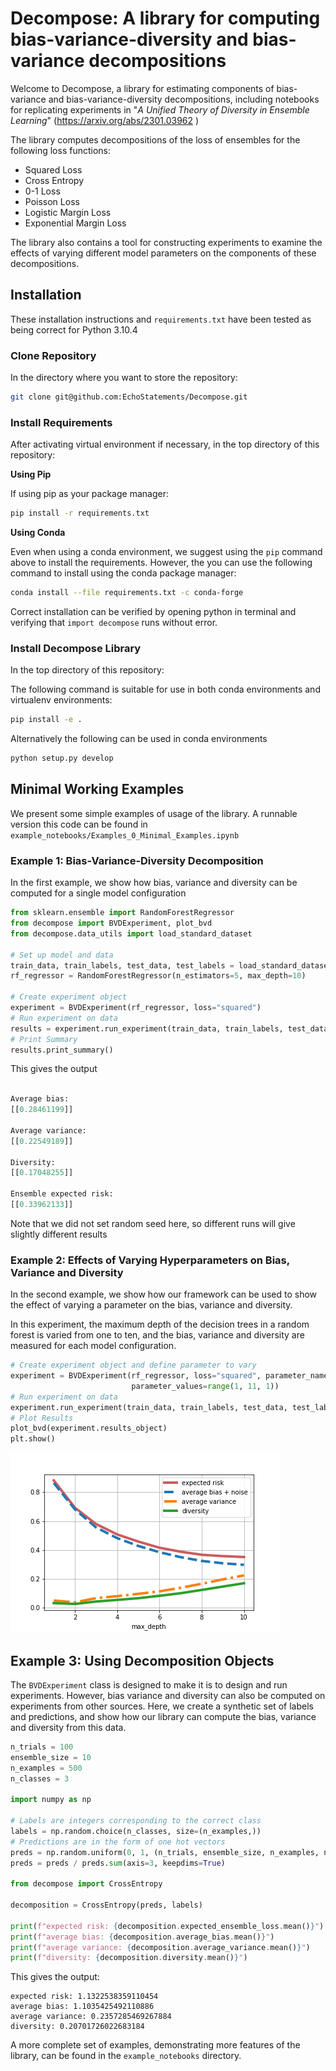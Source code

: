 # Decompose: A library for computing bias-variance-diversity and bias-variance decompositions

Welcome to Decompose, a library for estimating components of bias-variance and bias-variance-diversity decompositions, including notebooks for replicating experiments in "_A Unified Theory of Diversity in Ensemble Learning_" (https://arxiv.org/abs/2301.03962 )

The library computes decompositions of the loss of ensembles for the following loss functions:
- Squared Loss
- Cross Entropy
- 0-1 Loss
- Poisson Loss
- Logistic Margin Loss
- Exponential Margin Loss

The library also contains a tool for constructing experiments to examine the effects of varying different model parameters
on the components of these decompositions. 

## Installation
These installation instructions and `requirements.txt` have been tested as being correct for Python 3.10.4

### Clone Repository
In the directory where you want to store the repository:
```bash
git clone git@github.com:EchoStatements/Decompose.git 
```

### Install Requirements

After activating virtual environment if necessary, in the top directory of this repository:

**Using Pip**

If using pip as your package manager:

```bash
pip install -r requirements.txt
```

**Using Conda**

Even when using a conda environment, we suggest using the `pip` command above to install the requirements. However, the you can use the following command to install using the conda package manager:

```bash
conda install --file requirements.txt -c conda-forge
```

Correct installation can be verified by opening python in terminal and verifying that `import decompose` runs without error. 

### Install Decompose Library

In the top directory of this repository:

The following command is suitable for use in both conda environments and virtualenv environments:
```bash
pip install -e .
```

Alternatively the following can be used in conda environments

```bash
python setup.py develop
```

## Minimal Working Examples

We present some simple examples of usage of the library. A runnable version this code
can be found in `example_notebooks/Examples_0_Minimal_Examples.ipynb`

### Example 1: Bias-Variance-Diversity Decomposition
In the first example, we show how bias, variance and diversity can be computed for a single model configuration

```python
from sklearn.ensemble import RandomForestRegressor
from decompose import BVDExperiment, plot_bvd
from decompose.data_utils import load_standard_dataset

# Set up model and data
train_data, train_labels, test_data, test_labels = load_standard_dataset("california", 0.5, normalize_data=True)
rf_regressor = RandomForestRegressor(n_estimators=5, max_depth=10)

# Create experiment object
experiment = BVDExperiment(rf_regressor, loss="squared")
# Run experiment on data
results = experiment.run_experiment(train_data, train_labels, test_data, test_labels)
# Print Summary
results.print_summary()

```

This gives the output
```python

Average bias:
[[0.28461199]]

Average variance:
[[0.22549189]]

Diversity:
[[0.17048255]]

Ensemble expected risk:
[[0.33962133]]
```

Note that we did not set random seed here, so different runs will give slightly different results

### Example 2: Effects of Varying Hyperparameters on Bias, Variance and Diversity

In the second example, we show how our framework can be used to show the effect of 
varying a parameter on the bias, variance and diversity.

In this experiment, the maximum depth of the decision trees in a random forest is varied from one to ten, and the bias,
variance and diversity are measured for each model configuration.

```python
# Create experiment object and define parameter to vary
experiment = BVDExperiment(rf_regressor, loss="squared", parameter_name="max_depth",
                           parameter_values=range(1, 11, 1))
# Run experiment on data
experiment.run_experiment(train_data, train_labels, test_data, test_labels)
# Plot Results
plot_bvd(experiment.results_object)
plt.show()
```

![image](example_notebooks/images/minimal_example.png)

## Example 3: Using Decomposition Objects

The `BVDExperiment` class is designed to make it is to design and run experiments. 
However, bias variance and diversity can also be computed on experiments from other sources.
Here, we create a synthetic set of labels and predictions, and show how our library can compute  the bias, variance and diversity from this data.

```python
n_trials = 100
ensemble_size = 10
n_examples = 500
n_classes = 3

import numpy as np

# Labels are integers corresponding to the correct class
labels = np.random.choice(n_classes, size=(n_examples,))
# Predictions are in the form of one hot vectors
preds = np.random.uniform(0, 1, (n_trials, ensemble_size, n_examples, n_classes))
preds = preds / preds.sum(axis=3, keepdims=True)

from decompose import CrossEntropy

decomposition = CrossEntropy(preds, labels)

print(f"expected risk: {decomposition.expected_ensemble_loss.mean()}")
print(f"average bias: {decomposition.average_bias.mean()}")
print(f"average variance: {decomposition.average_variance.mean()}")
print(f"diversity: {decomposition.diversity.mean()}")

```
This gives the output:
```
expected risk: 1.1322538359110454
average bias: 1.1035425492110886
average variance: 0.2357285469267884
diversity: 0.20701726022683184
```

A more complete set of examples, demonstrating more features of the library, can be found in the `example_notebooks` directory.

